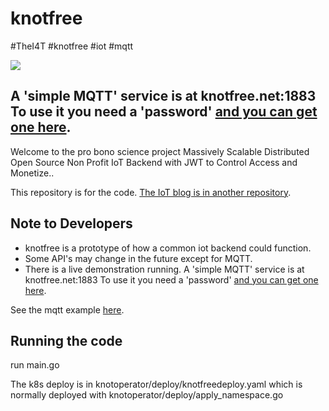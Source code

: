 # knotfree  
#TheI4T #knotfree #iot #mqtt

![](https://github.com/awootton/knotfreeiot/workflows/Go/badge.svg)

## A 'simple MQTT' service is at knotfree.net:1883 To use it you need a 'password' [and you can get one here](http://knotfree.net/). 

Welcome to the pro bono science project Massively Scalable Distributed Open Source Non Profit IoT Backend with JWT to Control Access and Monetize..

This repository is for the code. [The IoT blog is in another repository](https://thei4t.github.io/).

## Note to Developers
* knotfree is a prototype of how a common iot backend could function.
* Some API's may change in the future except for MQTT. 
* There is a live demonstration running. A 'simple MQTT' service is at knotfree.net:1883 To use it you need a 'password' [and you can get one here](http://knotfree.net/). 

See the mqtt example [here](https://github.com/awootton/knotfreeiot/blob/master/clients/mqttclient.py).

## Running the code

run main.go

The k8s deploy is in knotoperator/deploy/knotfreedeploy.yaml  which is normally deployed with knotoperator/deploy/apply_namespace.go